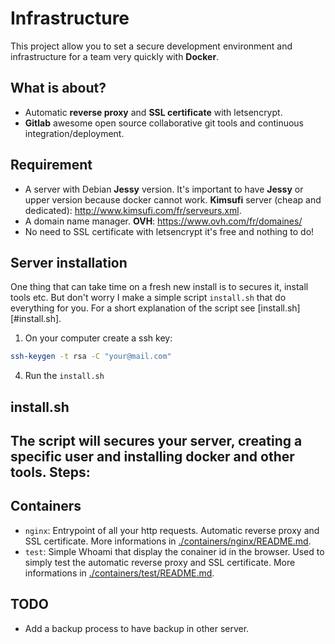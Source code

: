 # Infrastructure
This project allow you to set a secure development environment and infrastructure
for a team very quickly with **Docker**.

## What is about?
* Automatic **reverse proxy** and **SSL certificate** with letsencrypt.
* **Gitlab** awesome open source collaborative git tools and continuous
integration/deployment.

## Requirement
* A server with Debian **Jessy** version. It's important to have **Jessy** or
upper version because docker cannot work. **Kimsufi** server (cheap and dedicated):
http://www.kimsufi.com/fr/serveurs.xml.
* A domain name manager. **OVH**: https://www.ovh.com/fr/domaines/
* No need to SSL certificate with letsencrypt it's free and nothing to do!

## Server installation
One thing that can take time on a fresh new install is to secures it, install tools
etc. But don't worry I make a simple script `install.sh` that do everything for you.
For a short explanation of the script see [install.sh][#install.sh].

1. On your computer create a ssh key:
```bash
ssh-keygen -t rsa -C "your@mail.com"
```
4. Run the `install.sh`

## install.sh
The script will secures your server, creating a specific user and installing docker
and other tools. Steps:
-

## Containers
* `nginx`: Entrypoint of all your http requests. Automatic reverse proxy and SSL
certificate. More informations in [./containers/nginx/README.md](README.md).
* `test`: Simple Whoami that display the conainer id in the browser. Used to simply
test the automatic reverse proxy and SSL certificate. More informations in
[./containers/test/README.md](README.md).

## TODO
* Add a backup process to have backup in other server.
